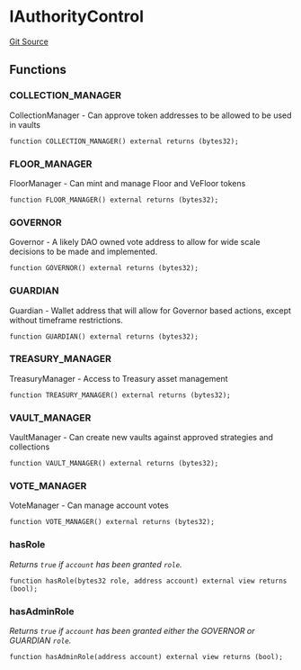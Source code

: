 # IAuthorityControl
[Git Source](https://github.com/FloorDAO/floor-v2/blob/c8169a0594ad07a37d169672a50f4155c41be809/src/interfaces/authorities/AuthorityControl.sol)


## Functions
### COLLECTION_MANAGER

CollectionManager - Can approve token addresses to be allowed to be used in vaults


```solidity
function COLLECTION_MANAGER() external returns (bytes32);
```

### FLOOR_MANAGER

FloorManager - Can mint and manage Floor and VeFloor tokens


```solidity
function FLOOR_MANAGER() external returns (bytes32);
```

### GOVERNOR

Governor - A likely DAO owned vote address to allow for wide scale decisions to
be made and implemented.


```solidity
function GOVERNOR() external returns (bytes32);
```

### GUARDIAN

Guardian - Wallet address that will allow for Governor based actions, except without
timeframe restrictions.


```solidity
function GUARDIAN() external returns (bytes32);
```

### TREASURY_MANAGER

TreasuryManager - Access to Treasury asset management


```solidity
function TREASURY_MANAGER() external returns (bytes32);
```

### VAULT_MANAGER

VaultManager - Can create new vaults against approved strategies and collections


```solidity
function VAULT_MANAGER() external returns (bytes32);
```

### VOTE_MANAGER

VoteManager - Can manage account votes


```solidity
function VOTE_MANAGER() external returns (bytes32);
```

### hasRole

*Returns `true` if `account` has been granted `role`.*


```solidity
function hasRole(bytes32 role, address account) external view returns (bool);
```

### hasAdminRole

*Returns `true` if `account` has been granted either the GOVERNOR or
GUARDIAN `role`.*


```solidity
function hasAdminRole(address account) external view returns (bool);
```

